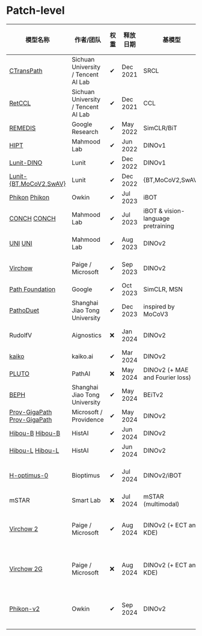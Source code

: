 # Patch-level
| 模型名称                                                                                                                                | 作者/团队                               | 权重  | 释放日期     | 基模型                                | 全切片数量（WSIs）                 | 切片数量（Tiles） | 架构                     | 数据集                                              |
| ----------------------------------------------------------------------------------------------------------------------------------- | ----------------------------------- | --- | -------- | ---------------------------------- | --------------------------- | ----------- | ---------------------- | ------------------------------------------------ |
| [CTransPath](https://github.com/Xiyue-Wang/TransPath)                                                                               | Sichuan University / Tencent AI Lab | ✔   | Dec 2021 | SRCL                               | 32K                         | 16M         | Swin-Transformer       | TCGA, PAIP                                       |
| [RetCCL](https://github.com/Xiyue-Wang/RetCCL)                                                                                      | Sichuan University / Tencent AI Lab | ✔   | Dec 2021 | CCL                                | 32K                         | 16M         | ResNet-50              | TCGA, PAIP                                       |
| [REMEDIS](https://github.com/google-research/medical-ai-research-foundations)                                                       | Google Research                     | ✔   | May 2022 | SimCLR/BiT                         | 29K                         | 50M         | ResNet-50              | TCGA                                             |
| [HIPT](https://github.com/mahmoodlab/HIPT)                                                                                          | Mahmood Lab                         | ✔   | Jun 2022 | DINOv1                             | 11K                         | 100M        | ViT-S                  | TCGA                                             |
| [Lunit-DINO](https://github.com/lunit-io/benchmark-ssl-pathology)                                                                   | Lunit                               | ✔   | Dec 2022 | DINOv1                             | 21K                         | -           | ViT-S                  | TCGA                                             |
| [Lunit-{BT,MoCoV2,SwAV}](https://github.com/lunit-io/benchmark-ssl-pathology)                                                       | Lunit                               | ✔   | Dec 2022 | {BT,MoCoV2,SwAV}                   | 21K                         | -           | ResNet-50              | TCGA                                             |
| [Phikon](https://github.com/owkin/HistoSSLscaling) [Phikon](https://huggingface.co/owkin/phikon)                                    | Owkin                               | ✔   | Jul 2023 | iBOT                               | 6.1K                        | 43M         | ViT-B                  | TCGA                                             |
| [CONCH](https://github.com/mahmoodlab/CONCH) [CONCH](https://huggingface.co/MahmoodLab/CONCH)                                       | Mahmood Lab                         | ✔   | Jul 2023 | iBOT & vision-language pretraining | 21K                         | 16M         | ViT-B                  | proprietary                                      |
| [UNI](https://github.com/mahmoodlab/UNI) [UNI](https://huggingface.co/MahmoodLab/UNI)                                               | Mahmood Lab                         | ✔   | Aug 2023 | DINOv2                             | 100K                        | 100M        | ViT-L                  | proprietary (Mass-100K)                          |
| [Virchow](https://huggingface.co/paige-ai/Virchow)                                                                                  | Paige / Microsoft                   | ✔   | Sep 2023 | DINOv2                             | 1.5M                        | -           | ViT-H                  | proprietary (from MSKCC)                         |
| [Path Foundation](https://github.com/Google-Health/imaging-research/tree/master/path-foundation)                                    | Google                              | ✔   | Oct 2023 | SimCLR, MSN                        | 6K                          | 60M         | ViT-S                  | TCGA                                             |
| [PathoDuet](https://github.com/openmedlab/PathoDuet)                                                                                | Shanghai Jiao Tong University       | ✔   | Dec 2023 | inspired by MoCoV3                 | 11K                         | 13M         | ViT-B                  | TCGA                                             |
| RudolfV                                                                                                                             | Aignostics                          | ❌   | Jan 2024 | DINOv2                             | 100K                        | 750M        | ViT-L                  | proprietary (from EU & US), TCGA                 |
| [kaiko](https://github.com/kaiko/kaiko)                                                                                             | kaiko.ai                            | ✔   | Mar 2024 | DINOv2                             | 29K                         | 260M\*\*    | ViT-L                  | TCGA                                             |
| [PLUTO](https://github.com/path-ai/pluto)                                                                                           | PathAI                              | ❌   | May 2024 | DINOv2 (+ MAE and Fourier loss)    | 160K                        | 200M        | FlexiViT-S             | proprietary (PathAI)                             |
| [BEPH](https://github.com/Zhcyoung/BEPH)                                                                                            | Shanghai Jiao Tong University       | ✔   | May 2024 | BEiTv2                             | 12K                         | 12M         | ViT-B                  | TCGA                                             |
| [Prov-GigaPath](https://github.com/prov-gigapath/prov-gigapath) [Prov-GigaPath](https://huggingface.co/prov-gigapath/prov-gigapath) | Microsoft / Providence              | ✔   | May 2024 | DINOv2                             | 170K                        | 1.4B        | ViT                    | proprietary (Providence)                         |
| [Hibou-B](https://github.com/HistAI/hibou) [Hibou-B](https://huggingface.co/histai/hibou-b)                                         | HistAI                              | ✔   | Jun 2024 | DINOv2                             | 1.1M                        | 510M        | ViT-B                  | proprietary                                      |
| [Hibou-L](https://github.com/HistAI/hibou) [Hibou-L](https://huggingface.co/histai/hibou-L)                                         | HistAI                              | ✔   | Jun 2024 | DINOv2                             | 1.1M                        | 1.2B        | ViT-L                  | proprietary                                      |
| [H-optimus-0](https://github.com/bioptimus/releases/tree/main/models/h-optimus/v0)                                                  | Bioptimus                           | ✔   | Jul 2024 | DINOv2/iBOT                        | 500K (across 4,000 clinics) | >100M       | ViT-G with 4 registers | proprietary                                      |
| mSTAR                                                                                                                               | Smart Lab                           | ❌   | Jul 2024 | mSTAR (multimodal)                 | 10K                         | -           | ViT-L                  | TCGA                                             |
| [Virchow 2](https://huggingface.co/paige-ai/Virchow2)                                                                               | Paige / Microsoft                   | ✔   | Aug 2024 | DINOv2 (+ ECT and KDE)             | 3.1M                        | 2B          | ViT-H with 4 registers | proprietary (from MSKCC and international sites) |
| [Virchow 2G](https://huggingface.co/paige-ai/Virchow2G)                                                                             | Paige / Microsoft                   | ❌   | Aug 2024 | DINOv2 (+ ECT and KDE)             | 3.1M                        | 2B          | ViT-G with 8 registers | proprietary (from MSKCC and international sites) |
| [Phikon-v2](https://huggingface.co/owkin/phikon-v2)                                                                                 | Owkin                               | ✔   | Sep 2024 | DINOv2                             | 58.4K                       | 456M        | ViT-L                  | PANCAN-XL (TCGA, CPTAC, GTEx, proprietary)       |
